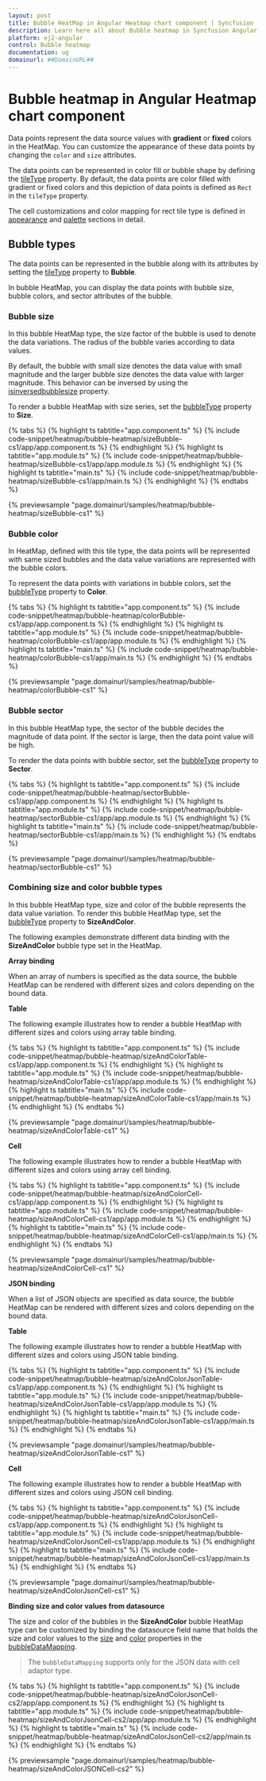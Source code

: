 ```yaml
---
layout: post
title: Bubble HeatMap in Angular Heatmap chart component | Syncfusion
description: Learn here all about Bubble heatmap in Syncfusion Angular Heatmap chart component of Syncfusion Essential JS 2 and more.
platform: ej2-angular
control: Bubble heatmap 
documentation: ug
domainurl: ##DomainURL##
---
```


# Bubble heatmap in Angular Heatmap chart component

Data points represent the data source values with **gradient** or **fixed** colors in the HeatMap. You can customize the appearance of these data points by changing the `color` and `size` attributes.

The data points can be represented in color fill or bubble shape by defining the [tileType](https://ej2.syncfusion.com/angular/documentation/api/heatmap/cellSettings/#tiletype) property. By default, the data points are color filled with gradient or fixed colors and this depiction of data points is defined as `Rect` in the `tileType` property.

The cell customizations and color mapping for rect tile type is defined in [appearance](./appearance/) and [palette](./palette/) sections in detail.

## Bubble types

The data points can be represented in the bubble along with its attributes by setting the [tileType](https://ej2.syncfusion.com/angular/documentation/api/heatmap/cellSettings/#tiletype) property to **Bubble**.

In bubble HeatMap, you can display the data points with bubble size, bubble colors, and sector attributes of the bubble.

### Bubble size

In this bubble HeatMap type, the size factor of the bubble is used to denote the data variations. The radius of the bubble varies according to data values.

By default, the bubble with small size denotes the data value with small magnitude and the larger bubble size denotes the data value with larger magnitude. This behavior can be inversed by using the [isinversedbubblesize](https://ej2.syncfusion.com/angular/documentation/api/heatmap/cellSettings/#isinversedbubblesize) property.

To render a bubble HeatMap with size series, set the [bubbleType](https://ej2.syncfusion.com/angular/documentation/api/heatmap/cellSettings/#bubbletype) property to **Size**.

{% tabs %}
{% highlight ts tabtitle="app.component.ts" %}
{% include code-snippet/heatmap/bubble-heatmap/sizeBubble-cs1/app/app.component.ts %}
{% endhighlight %}
{% highlight ts tabtitle="app.module.ts" %}
{% include code-snippet/heatmap/bubble-heatmap/sizeBubble-cs1/app/app.module.ts %}
{% endhighlight %}
{% highlight ts tabtitle="main.ts" %}
{% include code-snippet/heatmap/bubble-heatmap/sizeBubble-cs1/app/main.ts %}
{% endhighlight %}
{% endtabs %}
  
{% previewsample "page.domainurl/samples/heatmap/bubble-heatmap/sizeBubble-cs1" %}

### Bubble color

In HeatMap, defined with this tile type, the data points will be represented with same sized bubbles and the data value variations are represented with the bubble colors.

To represent the data points with variations in bubble colors, set the [bubbleType](https://ej2.syncfusion.com/angular/documentation/api/heatmap/cellSettings/#bubbletype) property to **Color**.

{% tabs %}
{% highlight ts tabtitle="app.component.ts" %}
{% include code-snippet/heatmap/bubble-heatmap/colorBubble-cs1/app/app.component.ts %}
{% endhighlight %}
{% highlight ts tabtitle="app.module.ts" %}
{% include code-snippet/heatmap/bubble-heatmap/colorBubble-cs1/app/app.module.ts %}
{% endhighlight %}
{% highlight ts tabtitle="main.ts" %}
{% include code-snippet/heatmap/bubble-heatmap/colorBubble-cs1/app/main.ts %}
{% endhighlight %}
{% endtabs %}
  
{% previewsample "page.domainurl/samples/heatmap/bubble-heatmap/colorBubble-cs1" %}

### Bubble sector

In this bubble HeatMap type, the sector of the bubble decides the magnitude of data point. If the sector is large, then the data point value will be high.

To render the data points with bubble sector, set the [bubbleType](https://ej2.syncfusion.com/angular/documentation/api/heatmap/cellSettings/#bubbletype) property to **Sector**.

{% tabs %}
{% highlight ts tabtitle="app.component.ts" %}
{% include code-snippet/heatmap/bubble-heatmap/sectorBubble-cs1/app/app.component.ts %}
{% endhighlight %}
{% highlight ts tabtitle="app.module.ts" %}
{% include code-snippet/heatmap/bubble-heatmap/sectorBubble-cs1/app/app.module.ts %}
{% endhighlight %}
{% highlight ts tabtitle="main.ts" %}
{% include code-snippet/heatmap/bubble-heatmap/sectorBubble-cs1/app/main.ts %}
{% endhighlight %}
{% endtabs %}
  
{% previewsample "page.domainurl/samples/heatmap/bubble-heatmap/sectorBubble-cs1" %}

### Combining size and color bubble types

In this bubble HeatMap type, size and color of the bubble represents the data value variation. To render this bubble HeatMap type, set the [bubbleType](https://ej2.syncfusion.com/angular/documentation/api/heatmap/cellSettings/#bubbletype) property to **SizeAndColor**.

The following examples demonstrate different data binding with the **SizeAndColor** bubble type set in the HeatMap.

<!-- markdownlint-disable MD036 -->
**Array binding**

When an array of numbers is specified as the data source, the bubble HeatMap can be rendered with different sizes and colors depending on the bound data.

<!-- markdownlint-disable MD036 -->
**Table**

The following example illustrates how to render a bubble HeatMap with different sizes and colors using array table binding.

{% tabs %}
{% highlight ts tabtitle="app.component.ts" %}
{% include code-snippet/heatmap/bubble-heatmap/sizeAndColorTable-cs1/app/app.component.ts %}
{% endhighlight %}
{% highlight ts tabtitle="app.module.ts" %}
{% include code-snippet/heatmap/bubble-heatmap/sizeAndColorTable-cs1/app/app.module.ts %}
{% endhighlight %}
{% highlight ts tabtitle="main.ts" %}
{% include code-snippet/heatmap/bubble-heatmap/sizeAndColorTable-cs1/app/main.ts %}
{% endhighlight %}
{% endtabs %}
  
{% previewsample "page.domainurl/samples/heatmap/bubble-heatmap/sizeAndColorTable-cs1" %}

<!-- markdownlint-disable MD036 -->
**Cell**

The following example illustrates how to render a bubble HeatMap with different sizes and colors using array cell binding.

{% tabs %}
{% highlight ts tabtitle="app.component.ts" %}
{% include code-snippet/heatmap/bubble-heatmap/sizeAndColorCell-cs1/app/app.component.ts %}
{% endhighlight %}
{% highlight ts tabtitle="app.module.ts" %}
{% include code-snippet/heatmap/bubble-heatmap/sizeAndColorCell-cs1/app/app.module.ts %}
{% endhighlight %}
{% highlight ts tabtitle="main.ts" %}
{% include code-snippet/heatmap/bubble-heatmap/sizeAndColorCell-cs1/app/main.ts %}
{% endhighlight %}
{% endtabs %}
  
{% previewsample "page.domainurl/samples/heatmap/bubble-heatmap/sizeAndColorCell-cs1" %}

<!-- markdownlint-disable MD036 -->
**JSON binding**

When a list of JSON objects are specified as data source, the bubble HeatMap can be rendered with different sizes and colors depending on the bound data.

<!-- markdownlint-disable MD036 -->
**Table**

The following example illustrates how to render a bubble HeatMap with different sizes and colors using JSON table binding.

{% tabs %}
{% highlight ts tabtitle="app.component.ts" %}
{% include code-snippet/heatmap/bubble-heatmap/sizeAndColorJsonTable-cs1/app/app.component.ts %}
{% endhighlight %}
{% highlight ts tabtitle="app.module.ts" %}
{% include code-snippet/heatmap/bubble-heatmap/sizeAndColorJsonTable-cs1/app/app.module.ts %}
{% endhighlight %}
{% highlight ts tabtitle="main.ts" %}
{% include code-snippet/heatmap/bubble-heatmap/sizeAndColorJsonTable-cs1/app/main.ts %}
{% endhighlight %}
{% endtabs %}
  
{% previewsample "page.domainurl/samples/heatmap/bubble-heatmap/sizeAndColorJsonTable-cs1" %}

<!-- markdownlint-disable MD036 -->
**Cell**

The following example illustrates how to render a bubble HeatMap with different sizes and colors using JSON cell binding.

{% tabs %}
{% highlight ts tabtitle="app.component.ts" %}
{% include code-snippet/heatmap/bubble-heatmap/sizeAndColorJsonCell-cs1/app/app.component.ts %}
{% endhighlight %}
{% highlight ts tabtitle="app.module.ts" %}
{% include code-snippet/heatmap/bubble-heatmap/sizeAndColorJsonCell-cs1/app/app.module.ts %}
{% endhighlight %}
{% highlight ts tabtitle="main.ts" %}
{% include code-snippet/heatmap/bubble-heatmap/sizeAndColorJsonCell-cs1/app/main.ts %}
{% endhighlight %}
{% endtabs %}
  
{% previewsample "page.domainurl/samples/heatmap/bubble-heatmap/sizeAndColorJsonCell-cs1" %}

<!-- markdownlint-disable MD036 -->
**Binding size and color values from datasource**

The size and color of the bubbles in the **SizeAndColor** bubble HeatMap type can be customized by binding the datasource field name that holds the size and color values to the [size](https://ej2.syncfusion.com/angular/documentation/api/heatmap/bubbleDataModel/#size) and [color](https://ej2.syncfusion.com/angular/documentation/api/heatmap/bubbleDataModel/#color) properties in the [bubbleDataMapping](https://ej2.syncfusion.com/angular/documentation/api/heatmap/dataModel/#bubbledatamapping).

>The `bubbleDataMapping` supports only for the JSON data with cell adaptor type.

{% tabs %}
{% highlight ts tabtitle="app.component.ts" %}
{% include code-snippet/heatmap/bubble-heatmap/sizeAndColorJsonCell-cs2/app/app.component.ts %}
{% endhighlight %}
{% highlight ts tabtitle="app.module.ts" %}
{% include code-snippet/heatmap/bubble-heatmap/sizeAndColorJsonCell-cs2/app/app.module.ts %}
{% endhighlight %}
{% highlight ts tabtitle="main.ts" %}
{% include code-snippet/heatmap/bubble-heatmap/sizeAndColorJsonCell-cs2/app/main.ts %}
{% endhighlight %}
{% endtabs %}
  
{% previewsample "page.domainurl/samples/heatmap/bubble-heatmap/sizeAndColorJSONCell-cs2" %}